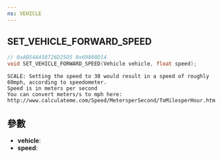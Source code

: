 ```yaml
---
ns: VEHICLE
---
```

## SET_VEHICLE_FORWARD_SPEED

```c
// 0xAB54A438726D25D5 0x69880D14
void SET_VEHICLE_FORWARD_SPEED(Vehicle vehicle, float speed);
```

```
SCALE: Setting the speed to 30 would result in a speed of roughly 60mph, according to speedometer.  
Speed is in meters per second  
You can convert meters/s to mph here:  
http://www.calculateme.com/Speed/MetersperSecond/ToMilesperHour.htm  
```

## 參數
* **vehicle**: 
* **speed**: 

